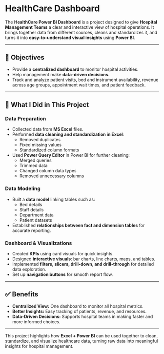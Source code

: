 # HealthCare Dashboard  

The **HealthCare Power BI Dashboard** is a project designed to give **Hospital Management Teams** a clear and interactive view of hospital operations. It brings together data from different sources, cleans and standardizes it, and turns it into **easy-to-understand visual insights** using **Power BI**.  

---

## 🎯 Objectives  
- Provide a **centralized dashboard** to monitor hospital activities.  
- Help management make **data-driven decisions**.  
- Track and analyze patient visits, bed and instrument availability, revenue across age groups, appointment wait times, and patient feedback.  

---

## 📌 What I Did in This Project  

### **Data Preparation**  
- Collected data from **MS Excel** files.  
- Performed **data cleaning and standardization in Excel**:  
  - Removed duplicates  
  - Fixed missing values  
  - Standardized column formats  
- Used **Power Query Editor** in Power BI for further cleaning:  
  - Merged queries  
  - Trimmed data  
  - Changed column data types  
  - Removed unnecessary columns  

### **Data Modeling**  
- Built a **data model** linking tables such as:  
  - Bed details  
  - Staff details  
  - Department data  
  - Patient datasets  
- Established **relationships between fact and dimension tables** for accurate reporting.  

### **Dashboard & Visualizations**  
- Created **KPIs** using card visuals for quick insights.  
- Designed **interactive visuals**: bar charts, line charts, maps, and tables.  
- Implemented **filters, slicers, drill-down, and drill-through** for detailed data exploration.  
- Set up **navigation buttons** for smooth report flow.  

---

## ✅ Benefits  
- **Centralized View:** One dashboard to monitor all hospital metrics.  
- **Better Insights:** Easy tracking of patients, revenue, and resources.  
- **Data-Driven Decisions:** Supports hospital teams in making faster and more informed choices.  

---

This project highlights how **Excel + Power BI** can be used together to clean, standardize, and visualize healthcare data, turning raw data into meaningful insights for hospital management.  
